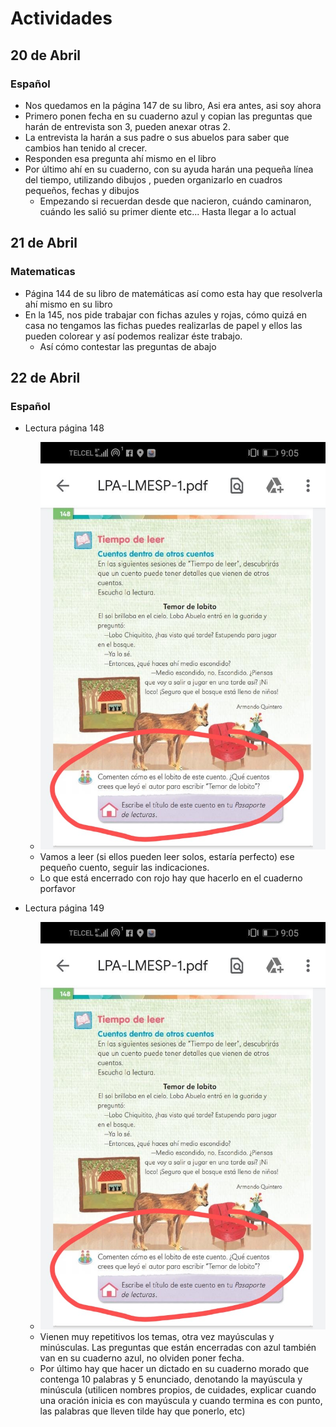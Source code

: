 # Actividades

## 20 de Abril 

### Español

* Nos quedamos en la página 147 de su libro, Asi era antes, asi soy ahora
* Primero ponen fecha en su cuaderno azul y copian las preguntas que harán de entrevista son 3, pueden anexar otras 2.
* La entrevista la harán a sus padre o sus abuelos para saber que cambios han tenido al crecer.
* Responden esa pregunta ahí mismo en el libro
* Por último ahí en su cuaderno, con su ayuda harán una pequeña línea del tiempo, utilizando dibujos  , pueden organizarlo en cuadros pequeños, fechas y dibujos
    * Empezando si recuerdan desde que nacieron, cuándo caminaron, cuándo les salió su primer diente etc... Hasta llegar a lo actual

## 21 de Abril

### Matematicas

* Página 144 de su libro de matemáticas así como esta hay que resolverla ahí mismo en su libro
* En la 145, nos pide trabajar con fichas azules y rojas, cómo quizá en casa no tengamos las fichas puedes realizarlas de papel y ellos las pueden colorear y así podemos realizar éste trabajo.
    * Así cómo contestar las preguntas de abajo

## 22 de Abril

### Español

* Lectura página 148
    * ![148](22AbrilPag148.jpeg)
    * Vamos a leer (si ellos pueden leer solos, estaría perfecto) ese pequeño cuento, seguir las indicaciones. 
    * Lo que está encerrado con rojo hay que hacerlo en el cuaderno porfavor
    
* Lectura página 149
    * ![149](22AbrilPag148.jpeg)
    * Vienen muy repetitivos los temas, otra vez mayúsculas y minúsculas. Las preguntas que están encerradas con azul también van en su cuaderno azul, no olviden poner fecha.
    * Por último hay que hacer un dictado en su cuaderno morado que contenga 10 palabras y 5 enunciado, denotando la mayúscula y minúscula (utilicen nombres propios, de cuidades, explicar cuando una oración inicia es con mayúscula y cuando termina es con punto, las palabras que lleven tilde hay que ponerlo, etc)
